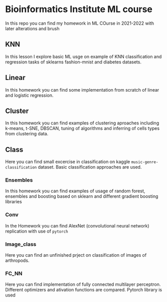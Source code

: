 # Bioinformatics Institute ML course
In this repo you can find my homework in ML COurse in 2021-2022 with later alterations and brush

## KNN
In this lesson I explore basic ML usge on example of KNN classification and regression tasks of sklearns fashion-mnist and diabetes datasets.

## Linear
In this homework you can find some implementation from scratch of linear and logistic regression.

## Cluster
In this homework you can find examples of clustering aproaches including k-means, t-SNE, DBSCAN, tuning of algorithms and inferring of cells types from clustering data.

## Class
Here you can find small excercise in classification on kaggle `music-genre-classification` dataset.
Basic classification approaches are used.

### Ensembles
In this homework you can find examples of usage of random forest, ensembles and boosting based on sklearn and different gradient boosting libraries

### Conv
In the Homework you can find AlexNet (convolutional neural network) replication with use of `pytorch`

### Image_class
Here you can find an unfinished prject on classification of images of arthropods.

### FC_NN
Here you can find implementation of fully connected multilayer perceptron. Different optimizers and ativation functions are compared. 
Pytorch library is used










